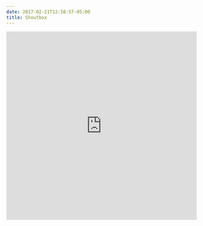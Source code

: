```yaml
---
date: 2017-02-21T12:58:57-05:00
title: Shoutbox
---
```


<iframe src="https://www4.cbox.ws/box/?boxid=4320099&boxtag=Ls43we" width="100%" height="500" allowtransparency="yes" frameborder="0" marginheight="0" marginwidth="0" scrolling="auto"></iframe>
